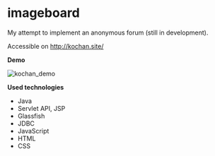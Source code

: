 # imageboard

My attempt to implement an anonymous forum (still in development). 

Accessible on http://kochan.site/

**Demo**

![kochan_demo](https://github.com/katooshka/imageboard/raw/master/~/Desktop/kochan.gif/gif.gif)

**Used technologies**

* Java
* Servlet API, JSP
* Glassfish
* JDBC
* JavaScript
* HTML
* CSS
